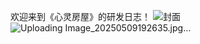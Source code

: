 欢迎来到《心灵房屋》的研发日志！
![封面](https://guides.github.com/activities/hello-world/branching.png)![Uploading Image_20250509192635.jpg…]()
